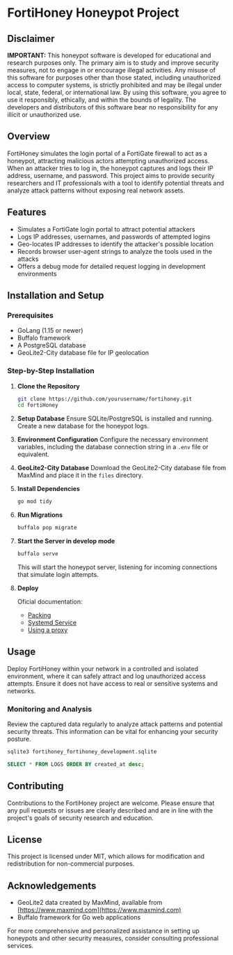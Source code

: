 # FortiHoney Honeypot Project

## Disclaimer
**IMPORTANT:** This honeypot software is developed for educational and research purposes only. The primary aim is to study and improve security measures, not to engage in or encourage illegal activities. Any misuse of this software for purposes other than those stated, including unauthorized access to computer systems, is strictly prohibited and may be illegal under local, state, federal, or international law. By using this software, you agree to use it responsibly, ethically, and within the bounds of legality. The developers and distributors of this software bear no responsibility for any illicit or unauthorized use.

## Overview
FortiHoney simulates the login portal of a FortiGate firewall to act as a honeypot, attracting malicious actors attempting unauthorized access. When an attacker tries to log in, the honeypot captures and logs their IP address, username, and password. This project aims to provide security researchers and IT professionals with a tool to identify potential threats and analyze attack patterns without exposing real network assets.

## Features
- Simulates a FortiGate login portal to attract potential attackers
- Logs IP addresses, usernames, and passwords of attempted logins
- Geo-locates IP addresses to identify the attacker's possible location
- Records browser user-agent strings to analyze the tools used in the attacks
- Offers a debug mode for detailed request logging in development environments


## Installation and Setup

### Prerequisites
- GoLang (1.15 or newer)
- Buffalo framework
- A PostgreSQL database
- GeoLite2-City database file for IP geolocation

### Step-by-Step Installation

1. **Clone the Repository**
    ```bash
    git clone https://github.com/yourusername/fortihoney.git
    cd fortiHoney
    ```

2. **Setup Database**
    Ensure SQLite/PostgreSQL is installed and running. Create a new database for the honeypot logs.

3. **Environment Configuration**
    Configure the necessary environment variables, including the database connection string in a `.env` file or equivalent.

4. **GeoLite2-City Database**
    Download the GeoLite2-City database file from MaxMind and place it in the `files` directory.

5. **Install Dependencies**
    ```bash
    go mod tidy
    ```

6. **Run Migrations**
    ```bash
    buffalo pop migrate
    ```

7. **Start the Server in develop mode**
    ```bash
    buffalo serve
    ```
    This will start the honeypot server, listening for incoming connections that simulate login attempts.

8. **Deploy**

    Oficial documentation:
    
    - [Packing](https://gobuffalo.io/documentation/deploy/packing/)
    - [Systemd Service](https://gobuffalo.io/documentation/deploy/systemd/)
    - [Using a proxy](https://gobuffalo.io/documentation/deploy/proxy/)

## Usage
Deploy FortiHoney within your network in a controlled and isolated environment, where it can safely attract and log unauthorized access attempts. Ensure it does not have access to real or sensitive systems and networks.

### Monitoring and Analysis
Review the captured data regularly to analyze attack patterns and potential security threats. This information can be vital for enhancing your security posture.

```bash
sqlite3 fortihoney_fortihoney_development.sqlite
```

```sql
SELECT * FROM LOGS ORDER BY created_at desc;
```

## Contributing
Contributions to the FortiHoney project are welcome. Please ensure that any pull requests or issues are clearly described and are in line with the project's goals of security research and education.

## License
This project is licensed under MIT, which allows for modification and redistribution for non-commercial purposes.

## Acknowledgements
- GeoLite2 data created by MaxMind, available from [https://www.maxmind.com](https://www.maxmind.com)
- Buffalo framework for Go web applications

For more comprehensive and personalized assistance in setting up honeypots and other security measures, consider consulting professional services.
